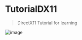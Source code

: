 # TutorialDX11
>DirectX11 Tutorial for learning

![image](https://user-images.githubusercontent.com/78184238/187357789-92d9e0c3-d83f-466d-8ba2-70a9498c56ec.png)
